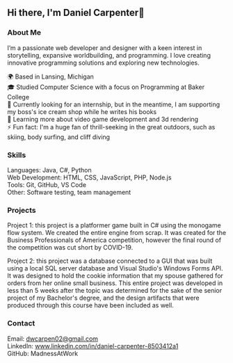 ## Hi there, I'm Daniel Carpenter👋
### About Me
I’m a passionate web developer and designer with a keen interest in storytelling, expansive worldbuilding, and programming. I love creating innovative programming solutions and exploring new technologies.

🌍 Based in Lansing, Michigan  
🎓 Studied Computer Science with a focus on Programming at Baker College  
💼 Currently looking for an internship, but in the meantime, I am supporting my boss's ice cream shop while he writes his books  
🌱 Learning more about video game development and 3d rendering  
⚡ Fun fact: I'm a huge fan of thrill-seeking in the great outdoors, such as skiing, body surfing, and cliff diving  
### Skills
Languages: Java, C#, Python  
Web Development: HTML, CSS, JavaScript, PHP, Node.js  
Tools: Git, GitHub, VS Code  
Other: Software testing, team management  
### Projects
Project 1: this project is a platformer game built in C# using the monogame flow system. We created the entire engine from scrap. It was created for the Business Professionals of America competition, however the final round of the competition was cut short by COVID-19.

Project 2: this project was a database connected to a GUI that was built using a local SQL server database and Visual Studio's Windows Forms API. It was designed to hold the cookie information that my spouse gathered for orders from her online small business. This entire project was developed in less than 5 weeks after the topic was determined for the sake of the senior project of my Bachelor's degree, and the design artifacts that were produced through this course have been included as well.

### Contact
Email: dwcarpen02@gmail.com  
LinkedIn: www.linkedin.com/in/daniel-carpenter-8503412a1  
GitHub: MadnessAtWork  

